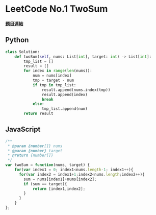 # LeetCode No.1 TwoSum
**[題目連結](https://leetcode.com/problems/two-sum/description/)**

## Python
```python
class Solution:
    def twoSum(self, nums: List[int], target: int) -> List[int]:
        tmp_list = []
        result = []
        for index in range(len(nums)):
            num = nums[index]
            tmp = target - num
            if tmp in tmp_list:
                result.append(nums.index(tmp))
                result.append(index)
                break
            else:
                tmp_list.append(num)
        return result
```

## JavaScript
```javascript
/**
 * @param {number[]} nums
 * @param {number} target
 * @return {number[]}
 */
var twoSum = function(nums, target) {
    for(var index1 = 0; index1<nums.length-1; index1++){
      for(var index2 = index1+1;index2<nums.length;index2++){
        sum = nums[index1]+nums[index2];
        if (sum == target){
            return [index1,index2];
        }
      }
    }
};
```
